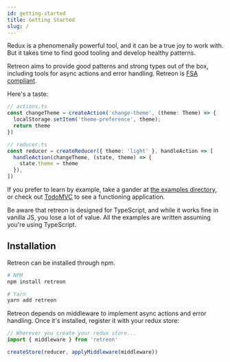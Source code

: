 ```yaml
---
id: getting-started
title: Getting Started
slug: /
---
```


Redux is a phenomenally powerful tool, and it can be a true joy to work with. But it takes time to find good tooling and develop healthy patterns.

Retreon aims to provide good patterns and strong types out of the box, including tools for async actions and error handling. Retreon is [FSA compliant](https://github.com/redux-utilities/flux-standard-action#readme).

Here's a taste:

```ts
// actions.ts
const changeTheme = createAction('change-theme', (theme: Theme) => {
  localStorage.setItem('theme-preference', theme);
  return theme
})
```

```ts
// reducer.ts
const reducer = createReducer({ theme: 'light' }, handleAction => [
  handleAction(changeTheme, (state, theme) => {
    state.theme = theme
  }),
])
```

If you prefer to learn by example, take a gander at [the examples directory](https://github.com/retreon/retreon/tree/master/examples), or check out [TodoMVC](https://github.com/retreon/todomvc/) to see a functioning application.

Be aware that retreon is designed for TypeScript, and while it works fine in vanilla JS, you lose a lot of value. All the examples are written assuming you're using TypeScript.

## Installation
Retreon can be installed through npm.

```bash
# NPM
npm install retreon

# Yarn
yarn add retreon
```

Retreon depends on middleware to implement async actions and error handling. Once it's installed, register it with your redux store:

```ts
// Wherever you create your redux store...
import { middleware } from 'retreon'

createStore(reducer, applyMiddleware(middleware))
```
